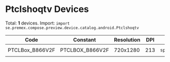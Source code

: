# Ptclshoqtv Devices

Total: **1** devices. Import: `import se.premex.compose.preview.device.catalog.android.Ptclshoqtv`

| Code | Constant | Resolution | DPI | Compose Spec | Preview Usage |
|------|----------|------------|-----|-------------|---------------|
| PTCLBox_B866V2F | PTCLBOX_B866V2F | 720x1280 | 213 | `spec:width=720px,height=1280px,dpi=213` | `@Preview(device = Ptclshoqtv.PTCLBOX_B866V2F)` |

<!-- Generated automatically. Do not edit manually. -->
